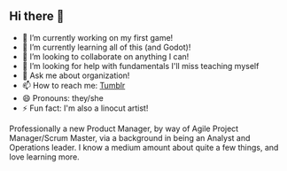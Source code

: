 ## Hi there 👋


- 🔭 I’m currently working on my first game!
- 🌱 I’m currently learning all of this (and Godot)!
- 👯 I’m looking to collaborate on anything I can!
- 🤔 I’m looking for help with fundamentals I'll miss teaching myself
- 💬 Ask me about organization!
- 📫 How to reach me: [Tumblr](https://www.tumblr.com/blog/thejunkmother)
- 😄 Pronouns: they/she
- ⚡ Fun fact: I'm also a linocut artist!

Professionally a new Product Manager, by way of Agile Project Manager/Scrum Master, via a background in being an Analyst and Operations leader. I know a medium amount about quite a few things, and love learning more.
